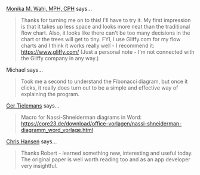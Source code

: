<a href="http://www.dethwench.com" rel="nofollow noopener" target="_blank">Monika M. Wahi, MPH, CPH</a> says…
>	Thanks for turning me on to this! I'll have to try it. My first impression is that it takes up less space and looks more neat than the traditional flow chart. Also, it looks like there can't be too many decisions in the chart or the trees will get to tiny. FYI, I use Gliffy.com for my flow charts and I think it works really well - I recommend it:  https://www.gliffy.com/ (Just a personal note - I'm not connected with the Gliffy company in any way.)

Michael says…
>	Took me a second to understand the Fibonacci diagram, but once it clicks, it really does turn out to be a simple and effective way of explaining the program.

<a href="https://www.facebook.com/app_scoped_user_id/10154741115092339/" rel="nofollow noopener" target="_blank">Ger Tielemans</a> says…
>	Macro for Nassi-Shneiderman diagrams in Word:
>	https://core23.de/download/office-vorlagen/nassi-shneiderman-diagramm_word_vorlage.html

<a href="http:www.massey.ac.nz" rel="nofollow noopener" target="_blank">Chris Hansen</a> says…
>	Thanks Robert - learned something new, interesting and useful today. The original paper is well worth reading too and as an app developer very insightful.
